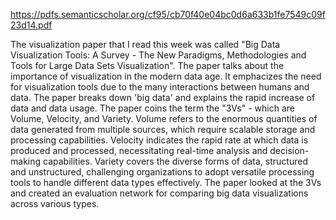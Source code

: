 https://pdfs.semanticscholar.org/cf95/cb70f40e04bc0d6a633b1fe7549c09f23d14.pdf

The visualization paper that I read this week was called "Big Data Visualization Tools: A Survey - The New Paradigms, Methodologies and Tools for Large Data Sets Visualization".
The paper talks about the importance of visualization in the modern data age. 
It emphacizes the need for visualization tools due to the many interactions between humans and data.
The paper breaks down 'big data' and explains the rapid increase of data and data usage.
The paper coins the term the "3Vs" - which are Volume, Velocity, and Variety.
Volume refers to the enormous quantities of data generated from multiple sources, which require scalable storage and processing capabilities.
Velocity indicates the rapid rate at which data is produced and processed, necessitating real-time analysis and decision-making capabilities.
Variety covers the diverse forms of data, structured and unstructured, challenging organizations to adopt versatile processing tools to handle different data types effectively.
The paper looked at the 3Vs and created an evaluation network for comparing big data visualizations across various types.
